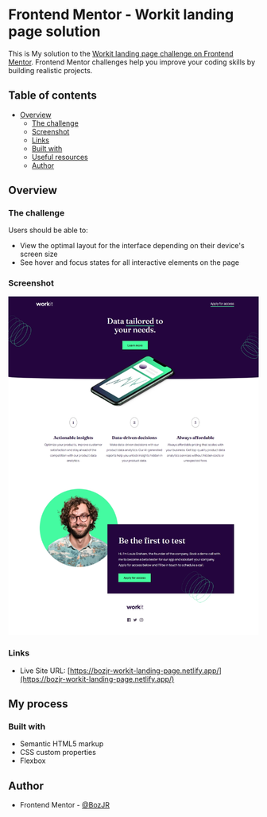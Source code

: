# Frontend Mentor - Workit landing page solution

This is My solution to the [Workit landing page challenge on Frontend Mentor](https://www.frontendmentor.io/challenges/workit-landing-page-2fYnyle5lu). Frontend Mentor challenges help you improve your coding skills by building realistic projects. 

## Table of contents

- [Overview](#overview)
  - [The challenge](#the-challenge)
  - [Screenshot](#screenshot)
  - [Links](#links)
  - [Built with](#built-with)
  - [Useful resources](#useful-resources)
  - [Author](#author)


## Overview

### The challenge

Users should be able to:

- View the optimal layout for the interface depending on their device's screen size
- See hover and focus states for all interactive elements on the page

### Screenshot

![](./completion%20pic/workit-landing-page-screenshot.jpeg)


### Links

- Live Site URL: [https://bozjr-workit-landing-page.netlify.app/](https://bozjr-workit-landing-page.netlify.app/)


## My process

### Built with

- Semantic HTML5 markup
- CSS custom properties
- Flexbox


## Author

- Frontend Mentor - [@BozJR](https://www.frontendmentor.io/profile/BozJR)

